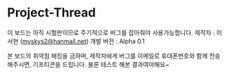 Project-Thread
==============

이 보드는 아직 시험판이므로 주기적으로 버그를 잡아줘야 사용가능합니다.
제작자 : 이서현 (myskys2@hanmail.net)
개발 버전 : Alpha 0.1

본 보드의 취약점 해킹을 금하며, 제작자에게 버그를 이메일로 휴대폰번호와 함께 전송해주시면, 기프티콘을 드립니다.
물론 테스트 해본 결과여야해요~
